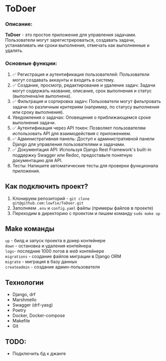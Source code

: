 # ToDoer

### Описание:

**ToDoer** - это простое приложение для управления задачами. Пользователи могут зарегистрироваться, создавать задачи,
устанавливать им сроки выполнения, отмечать как выполненные и удалять.

### Основные функции:

1. ✅ Регистрация и аутентификация пользователей: Пользователи могут создавать аккаунты и входить в систему.
2. ✅ Создание, просмотр, редактирование и удаление задач: Задачи могут содержать название, описание, срок выполнения и
   статус (выполнена/не выполнена).
3. ✅ Фильтрация и сортировка задач: Пользователи могут фильтровать задачи по различным критериям (например, по статусу
   выполнения или сроку выполнения).
4. Уведомления о задачах: Оповещения о приближающемся сроке выполнения задачи.
5. ✅ Аутентификация через API токен: Позволяет пользователям использовать API для взаимодействия с приложением.
6. ✅ Административная панель: Доступ к административной панели Django для управления пользователями и задачами.
7. ✅ Документация API: Используя Django Rest Framework's built-in поддержку Swagger или Redoc, предоставьте понятную
   документацию для API.
8. Тесты: Напишите автоматические тесты для проверки функционала приложения.

## Как подключить проект?
1. Клонируем репозиторий - `git clone git@github.com:lowfie/ToDoer.git`
2. Заполняем `.env` и `config.yaml` файлы (примеры файлов в проекте)
3. Переходим в директорию с проектом и пишем команду `sudo make up`

## Make команды
`up` - билд и запуск проекта в докер контейнере  
`down` - остановка и удаления контейнера  
`logs`- последние 1000 логов в *web* контейнере  
`migrations` - создание файлов миграции в Django ORM   
`migrate` - миграция в базу данных  
`createadmin` - создание админ-пользователя

## Технологии
 - Django, drf
 - Marshmello
 - Swagger (drf-yasg)
 - Poetry
 - Docker, Docker-compose
 - Makefile
 - Git

## TODO:
- Подключить бд к джанге